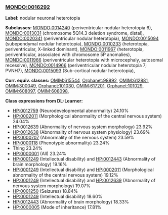 
### [MONDO:0016292](http://purl.obolibrary.org/obo/MONDO_0016292)
**Label:** nodular neuronal heterotopia

**Subclasses:** [MONDO:0014240](http://purl.obolibrary.org/obo/MONDO_0014240) (periventricular nodular heterotopia 6), [MONDO:0013031](http://purl.obolibrary.org/obo/MONDO_0013031) (chromosome 5Q14.3 deletion syndrome, distal), [MONDO:0020341](http://purl.obolibrary.org/obo/MONDO_0020341) (periventricular nodular heterotopia), [MONDO:0015094](http://purl.obolibrary.org/obo/MONDO_0015094) (subependymal nodular heterotopia), [MONDO:0010233](http://purl.obolibrary.org/obo/MONDO_0010233) (heterotopia, periventricular, X-linked dominant), [MONDO:0011967](http://purl.obolibrary.org/obo/MONDO_0011967) (heterotopia, periventricular, associated with chromosome 5P anomalies), [MONDO:0011966](http://purl.obolibrary.org/obo/MONDO_0011966) (periventricular heterotopia with microcephaly, autosomal recessive), [MONDO:0014966](http://purl.obolibrary.org/obo/MONDO_0014966) (periventricular nodular heterotopia 7; PVNH7), [MONDO:0015093](http://purl.obolibrary.org/obo/MONDO_0015093) (Sub-cortical nodular heterotopia), 

**Corr. equiv. classes:** [OMIM:615544](http://purl.obolibrary.org/obo/OMIM_615544), [Orphanet:98892](http://www.orpha.net/ORDO/Orphanet_98892), [OMIM:612881](http://purl.obolibrary.org/obo/OMIM_612881), [OMIM:300049](http://purl.obolibrary.org/obo/OMIM_300049), [Orphanet:101030](http://www.orpha.net/ORDO/Orphanet_101030), [OMIM:617201](http://purl.obolibrary.org/obo/OMIM_617201), [Orphanet:101029](http://www.orpha.net/ORDO/Orphanet_101029), [OMIM:608097](http://purl.obolibrary.org/obo/OMIM_608097), [OMIM:608098](http://purl.obolibrary.org/obo/OMIM_608098), 

**Class expressions from DL-Learner:**

- [HP:0012759](http://purl.obolibrary.org/obo/HP_0012759) (Neurodevelopmental abnormality) 24.10%
- [HP:0002011](http://purl.obolibrary.org/obo/HP_0002011) (Morphological abnormality of the central nervous system) 24.04%
- [HP:0012639](http://purl.obolibrary.org/obo/HP_0012639) (Abnormality of nervous system morphology) 23.92%
- [HP:0012638](http://purl.obolibrary.org/obo/HP_0012638) (Abnormality of nervous system physiology) 23.69%
- [HP:0000707](http://purl.obolibrary.org/obo/HP_0000707) (Abnormality of the nervous system) 23.59%
- [HP:0000118](http://purl.obolibrary.org/obo/HP_0000118) (Phenotypic abnormality) 23.24%
- Thing 23.24%
- [HP:0000001](http://purl.obolibrary.org/obo/HP_0000001) (All) 23.24%
- [HP:0001249](http://purl.obolibrary.org/obo/HP_0001249) (Intellectual disability) and [HP:0012443](http://purl.obolibrary.org/obo/HP_0012443) (Abnormality of brain morphology) 19.16%
- [HP:0001249](http://purl.obolibrary.org/obo/HP_0001249) (Intellectual disability) and [HP:0002011](http://purl.obolibrary.org/obo/HP_0002011) (Morphological abnormality of the central nervous system) 19.12%
- [HP:0001249](http://purl.obolibrary.org/obo/HP_0001249) (Intellectual disability) and [HP:0012639](http://purl.obolibrary.org/obo/HP_0012639) (Abnormality of nervous system morphology) 19.07%
- [HP:0001250](http://purl.obolibrary.org/obo/HP_0001250) (Seizures) 18.84%
- [HP:0001249](http://purl.obolibrary.org/obo/HP_0001249) (Intellectual disability) 18.60%
- [HP:0012443](http://purl.obolibrary.org/obo/HP_0012443) (Abnormality of brain morphology) 18.33%
- [HP:0000005](http://purl.obolibrary.org/obo/HP_0000005) (Mode of inheritance) 17.81%


